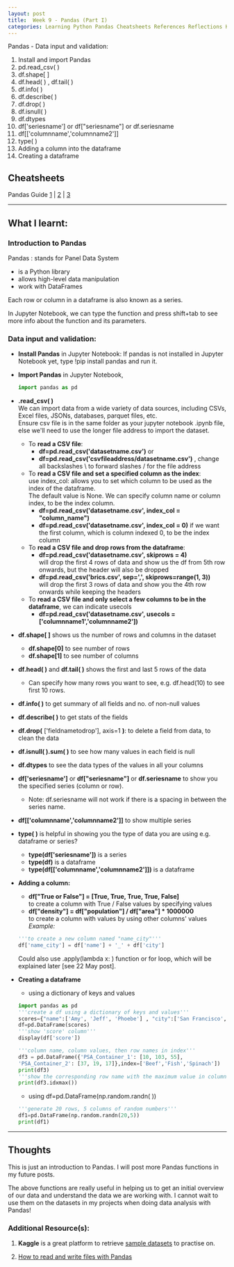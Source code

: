 ```yaml
---
layout: post
title:  Week 9 - Pandas (Part I)
categories: Learning Python Pandas Cheatsheets References Reflections Kaggle
---
```


Pandas - Data input and validation:  
1. Install and import Pandas
2. pd.read_csv( )
3. df.shape[ ]
4. df.head( ) , df.tail( )
5. df.info( )
6. df.describe( )
7. df.drop( )
8. df.isnull( )
9. df.dtypes
10. df['seriesname'] or df["seriesname"] or df.seriesname
11. df[\['columnname','columnname2']]
12. type( )
13. Adding a column into the dataframe
14. Creating a dataframe


## Cheatsheets

Pandas Guide [1](https://pandas.pydata.org/pandas-docs/stable/reference/frame.html) \| [2](https://www.tutorialspoint.com/python_pandas/python_pandas_dataframe.htm) \| [3](https://www.w3schools.com/python/pandas/default.asp)

---

## What I learnt:  

### Introduction to Pandas 
  
Pandas : stands for Panel Data System  
- is a Python library    
- allows high-level data manipulation 
- work with DataFrames 

Each row or column in a dataframe is also known as a series.

In Jupyter Notebook, we can type the function and press shift+tab to see more info about the function and its parameters.

### Data input and validation:  

- **Install Pandas** in Jupyter Notebook:
If pandas is not installed in Jupyter Notebook yet, type !pip install pandas and run it.  

- **Import Pandas** in Jupyter Notebook,  
    ```python
    import pandas as pd
    ```  

- **.read_csv( )**  
We can import data from a wide variety of data sources, including CSVs, Excel files, JSONs, databases, parquet files, etc.  
Ensure csv file is in the same folder as your jupyter notebook .ipynb file, else we'll need to use the longer file address to import the dataset.
    - To **read a CSV file**: 
        - **df=pd.read_csv('datasetname.csv')** or
        - **df=pd.read_csv('csvfileaddress/datasetname.csv')** , change all backslashes \ to forward slashes / for the file address 
    - To **read a CSV file and set a specified column as the index**:  
    use index_col: allows you to set which column to be used as the index of the dataframe.  
    The default value is None. We can specify column name or column index, to be the index column.
        - **df=pd.read_csv('datasetname.csv', index_col = "column_name")** 
        - **df=pd.read_csv('datasetname.csv', index_col = 0)** if we want the first column, which is column indexed 0, to be the index column
    - To **read a CSV file and drop rows from the dataframe**:  
        - **df=pd.read_csv('datasetname.csv', skiprows = 4)**  
        will drop the first 4 rows of data and show us the df from 5th row onwards, but the header will also be dropped 
        - **df=pd.read_csv('brics.csv', sep=',', skiprows=range(1, 3))**  
        will drop the first 3 rows of data and show you the 4th row onwards while keeping the headers  
    - To **read a CSV file and only select a few columns to be in the dataframe**, we can indicate usecols
        - **df=pd.read_csv('datasetname.csv', usecols = ['columnname1','columnname2'])** 

- **df.shape[ ]** shows us the number of rows and columns in the dataset
    - **df.shape[0]** to see number of rows
    - **df.shape[1]** to see number of columns  

- **df.head( )** and **df.tail( )** shows the first and last 5 rows of the data
    - Can specify how many rows you want to see, e.g. df.head(10) to see first 10 rows.  

- **df.info( )** to get summary of all fields and no. of non-null values  

- **df.describe( )** to get stats of the fields  

- **df.drop(** ['fieldnametodrop'], axis=1 **)**: to delete a field from data, to clean the data  

- **df.isnull( ).sum( )** to see how many values in each field is null  

- **df.dtypes** to see the data types of the values in all your columns 

- **df['seriesname']** or **df["seriesname"]** or **df.seriesname** to show you the specified series (column or row).  
    - Note: df.seriesname will not work if there is a spacing in between the series name.

- **df[\['columnname','columnname2']]** to show multiple series

- **type( )** is helpful in showing you the type of data you are using e.g. dataframe or series?
    - **type(df['seriesname'])** is a series
    - **type(df)** is a dataframe
    - **type(df[\['columnname','columnname2']])** is a dataframe  
  
 - **Adding a column:**  
    - **df["True or False"] = [True, True, True, True, False]**  
    to create a column with True / False values by specifying values
    - **df["density"] = df["population"] / df["area"] * 1000000**  
    to create a column with values by using other columns' values  
    _Example:_  
    ```python
    '''to create a new column named "name_city"'''
    df['name_city'] = df['name'] + '_' + df['city']
    ```  
    Could also use .apply(lambda x: ) function or for loop, which will be explained later [see 22 May post].  

- **Creating a dataframe**  
    - using a dictionary of keys and values   
    ```python
    import pandas as pd
    '''create a df using a dictionary of keys and values'''
    scores={"name":['Amy', 'Jeff', 'Phoebe'] , "city":['San Francisco', 'San Francisco', 'Denver'] , "score":[75,92,94]}
    df=pd.DataFrame(scores)
    '''show 'score' column'''
    display(df['score'])
    ```  
    ```python
    '''column name, column values, then row names in index'''
    df3 = pd.DataFrame({'PSA_Container_1': [10, 103, 55],
    'PSA_Container_2': [37, 19, 17]},index=['Beef','Fish','Spinach'])
    print(df3)
    '''show the corresponding row name with the maximum value in column 1 and column 2'''
    print(df3.idxmax())
    ```  
    - using df=pd.DataFrame(np.random.randn( ))  
    ```python
    '''generate 20 rows, 5 columns of random numbers'''
    df1=pd.DataFrame(np.random.randn(20,5))
    print(df1)
    ```  

---

## Thoughts

This is just an introduction to Pandas. I will post more Pandas functions in my future posts.  

The above functions are really useful in helping us to get an initial overview of our data and understand the data we are working with. I cannot wait to use them on the datasets in my projects when doing data analysis with Pandas!

### Additional Resource(s):

1. **Kaggle** is a great platform to retrieve [sample datasets](https://www.kaggle.com/datasets) to practise on.  

2. [How to read and write files with Pandas](https://realpython.com/pandas-read-write-files/)